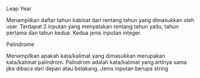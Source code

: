 Leap Year

Menampilkan daftar tahun kabisat dari rentang tahun yang dimasukkan oleh user.
Terdapat 2 inputan yang menyatakan rentang tahun yaitu, tahun pertama dan tahun kedua.
Kedua jenis inputan integer.

Palindrome

Menampilkan apakah kata/kalimat yang dimasukkan merupakan kata/kalimat palindrom.
Palindrom adalah kata/kalimat yang artinya sama jika dibaca dari depan atau belakang.
Jenis inputan berupa string